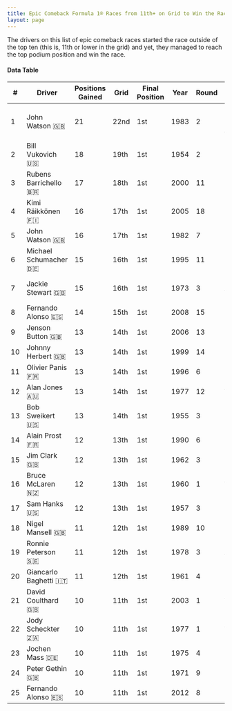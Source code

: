 ```yaml
---
title: Epic Comeback Formula 1® Races from 11th+ on Grid to Win the Race
layout: page
---
```


<canvas id="chart" width="400" height="180"></canvas>
<script>
var data = {
    "datasets": [
        {
            "backgroundColor": "#f3a935",
            "borderColor": "#f68639",
            "borderWidth": 1,
            "data": [
                21.0,
                18.0,
                17.0,
                16.0,
                16.0,
                15.0,
                15.0,
                14.0,
                13.0,
                13.0,
                13.0,
                13.0,
                13.0,
                12.0,
                12.0,
                12.0,
                12.0,
                11.0,
                11.0,
                11.0,
                10.0,
                10.0,
                10.0,
                10.0,
                10.0
            ],
            "label": "Positions Gained"
        }
    ],
    "labels": [
        "John Watson 🇬🇧",
        "Bill Vukovich 🇺🇸",
        "Rubens Barrichello 🇧🇷",
        "Kimi Räikkönen 🇫🇮",
        "John Watson 🇬🇧",
        "Michael Schumacher 🇩🇪",
        "Jackie Stewart 🇬🇧",
        "Fernando Alonso 🇪🇸",
        "Jenson Button 🇬🇧",
        "Johnny Herbert 🇬🇧",
        "Olivier Panis 🇫🇷",
        "Alan Jones 🇦🇺",
        "Bob Sweikert 🇺🇸",
        "Alain Prost 🇫🇷",
        "Jim Clark 🇬🇧",
        "Bruce McLaren 🇳🇿",
        "Sam Hanks 🇺🇸",
        "Nigel Mansell 🇬🇧",
        "Ronnie Peterson 🇸🇪",
        "Giancarlo Baghetti 🇮🇹",
        "David Coulthard 🇬🇧",
        "Jody Scheckter 🇿🇦",
        "Jochen Mass 🇩🇪",
        "Peter Gethin 🇬🇧",
        "Fernando Alonso 🇪🇸"
    ]
};
var options = {
  legend: {
    display: false
  },
  scales: {
    xAxes: [{
      ticks: {
        beginAtZero: true,
        maxRotation: 180
      }
    }],
    yAxes: [{
      ticks: {
        beginAtZero: true
      }
    }]
  }
};
new Chart("chart", {
    data: data,
    type: 'bar',
    options: options
});
</script>

The drivers on this list of epic comeback races started the race outside of the top ten (this is, 11th or lower in the grid) and yet, they managed to reach the top podium position and win the race.

#### Data Table

| # | Driver | Positions Gained | Grid | Final Position | Year | Round | Race |
|--|--|--|--|--|--|--|--|
| 1 | John Watson 🇬🇧 | 21 | 22nd | 1st | 1983 | 2 | United States Grand Prix West |
| 2 | Bill Vukovich 🇺🇸 | 18 | 19th | 1st | 1954 | 2 | Indianapolis 500 |
| 3 | Rubens Barrichello 🇧🇷 | 17 | 18th | 1st | 2000 | 11 | German Grand Prix |
| 4 | Kimi Räikkönen 🇫🇮 | 16 | 17th | 1st | 2005 | 18 | Japanese Grand Prix |
| 5 | John Watson 🇬🇧 | 16 | 17th | 1st | 1982 | 7 | Detroit Grand Prix |
| 6 | Michael Schumacher 🇩🇪 | 15 | 16th | 1st | 1995 | 11 | Belgian Grand Prix |
| 7 | Jackie Stewart 🇬🇧 | 15 | 16th | 1st | 1973 | 3 | South African Grand Prix |
| 8 | Fernando Alonso 🇪🇸 | 14 | 15th | 1st | 2008 | 15 | Singapore Grand Prix |
| 9 | Jenson Button 🇬🇧 | 13 | 14th | 1st | 2006 | 13 | Hungarian Grand Prix |
| 10 | Johnny Herbert 🇬🇧 | 13 | 14th | 1st | 1999 | 14 | European Grand Prix |
| 11 | Olivier Panis 🇫🇷 | 13 | 14th | 1st | 1996 | 6 | Monaco Grand Prix |
| 12 | Alan Jones 🇦🇺 | 13 | 14th | 1st | 1977 | 12 | Austrian Grand Prix |
| 13 | Bob Sweikert 🇺🇸 | 13 | 14th | 1st | 1955 | 3 | Indianapolis 500 |
| 14 | Alain Prost 🇫🇷 | 12 | 13th | 1st | 1990 | 6 | Mexican Grand Prix |
| 15 | Jim Clark 🇬🇧 | 12 | 13th | 1st | 1962 | 3 | Belgian Grand Prix |
| 16 | Bruce McLaren 🇳🇿 | 12 | 13th | 1st | 1960 | 1 | Argentine Grand Prix |
| 17 | Sam Hanks 🇺🇸 | 12 | 13th | 1st | 1957 | 3 | Indianapolis 500 |
| 18 | Nigel Mansell 🇬🇧 | 11 | 12th | 1st | 1989 | 10 | Hungarian Grand Prix |
| 19 | Ronnie Peterson 🇸🇪 | 11 | 12th | 1st | 1978 | 3 | South African Grand Prix |
| 20 | Giancarlo Baghetti 🇮🇹 | 11 | 12th | 1st | 1961 | 4 | French Grand Prix |
| 21 | David Coulthard 🇬🇧 | 10 | 11th | 1st | 2003 | 1 | Australian Grand Prix |
| 22 | Jody Scheckter 🇿🇦 | 10 | 11th | 1st | 1977 | 1 | Argentine Grand Prix |
| 23 | Jochen Mass 🇩🇪 | 10 | 11th | 1st | 1975 | 4 | Spanish Grand Prix |
| 24 | Peter Gethin 🇬🇧 | 10 | 11th | 1st | 1971 | 9 | Italian Grand Prix |
| 25 | Fernando Alonso 🇪🇸 | 10 | 11th | 1st | 2012 | 8 | European Grand Prix |
